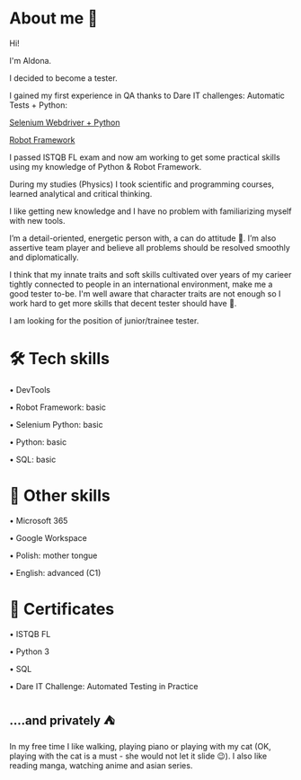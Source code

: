 # About me 👋
Hi! 

I'm Aldona.

I decided to become a tester.

I gained my first experience in QA thanks to Dare IT challenges: Automatic  Tests + Python:

<a href = "https://github.com/AldonaPiet/challenge_portfolio_aldona"> Selenium Webdriver + Python </a>

<a href = "https://github.com/AldonaPiet/challengerobotframework"> Robot Framework </a>

I passed ISTQB FL exam and now am working to get some practical skills using my knowledge of Python & Robot Framework.

During my studies (Physics) I took scientific and programming courses, learned analytical and critical thinking. 

I like getting new knowledge and I have no problem with familiarizing myself with new tools.

I’m a detail-oriented, energetic person with, a can do attitude 💪. I’m also assertive team player and believe all problems should be resolved smoothly and diplomatically.

I think that my innate traits and soft skills cultivated over years of my carieer tightly connected to people in an international environment, make me a good tester to-be.
I'm well aware that character traits are not enough so I work hard to get more skills that decent tester should have 🙂.


I am looking for the position of junior/trainee tester.

# 🛠️ Tech skills

•	DevTools

•	Robot Framework: basic

•	Selenium Python: basic

•	Python: basic

•	SQL: basic

# 🔨 Other skills
•	Microsoft 365

•	Google Workspace

•	Polish: mother tongue

•	English: advanced (C1)

# 🥇 Certificates
•	ISTQB FL

•	Python 3

•	SQL

•	Dare IT Challenge: Automated Testing in Practice

## ....and privately ⛺
In my free time I like walking, playing piano or playing with my cat (OK, playing with the cat is a must - she would not let it slide 😉). I also like reading manga, watching anime and asian series. 



<!---
- 👋 Hi, I’m @AldonaPiet
- 👀 I’m interested in ...
- 🌱 I’m currently learning ...
- 💞️ I’m looking to collaborate on ...
- 📫 How to reach me ...

AldonaPiet/AldonaPiet is a ✨ special ✨ repository because its `README.md` (this file) appears on your GitHub profile.
You can click the Preview link to take a look at your changes.
--->
